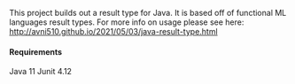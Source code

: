 This project builds out a result type for Java. It is based off of functional ML languages result types. For more info on usage please see here: http://avni510.github.io/2021/05/03/java-result-type.html

#### Requirements
Java 11
Junit 4.12

